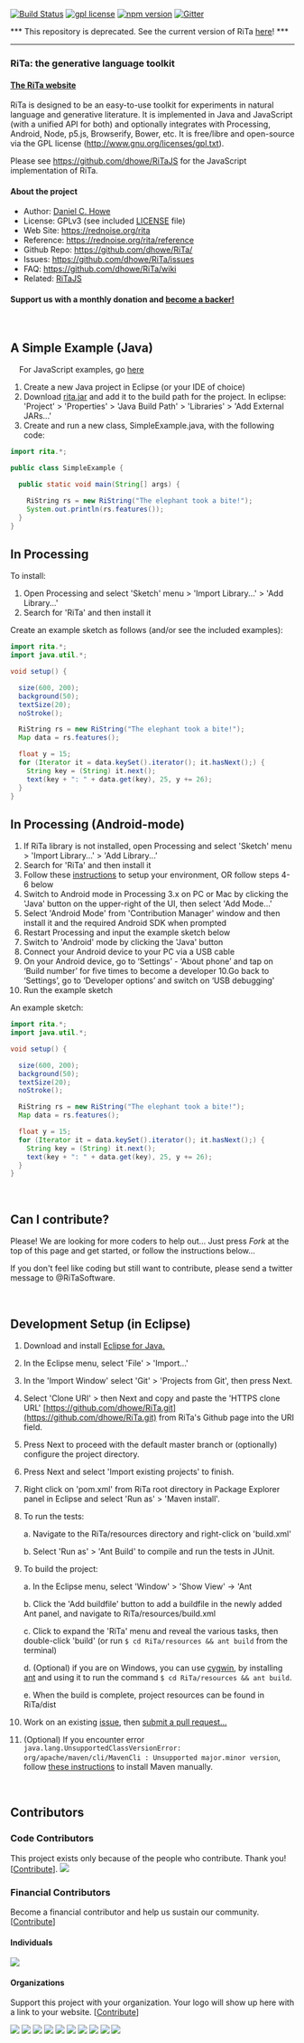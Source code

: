 [![Build Status](https://travis-ci.org/dhowe/RiTa.svg?branch=master)](https://travis-ci.org/dhowe/RiTa) <a href="http://www.gnu.org/licenses/gpl-3.0.en.html"><img src="https://img.shields.io/badge/license-GPL-orange.svg" alt="gpl license"></a> <a href="https://www.npmjs.com/package/rita"><img src="https://img.shields.io/npm/v/rita.svg" alt="npm version"></a> [![Gitter](https://badges.gitter.im/dhowe/rita.svg)](https://gitter.im/dhowe/rita)&nbsp;

*** This repository is deprecated. See the current version of RiTa [here](https://github.com/dhowe/rita)! ***

---------

### RiTa: the generative language toolkit

#### <a href="https://rednoise.org/rita">The RiTa website</a>

RiTa is designed to be an easy-to-use toolkit for experiments in natural language and generative literature. It is implemented in Java and JavaScript (with a unified API for both) and optionally integrates with Processing, Android, Node, p5.js, Browserify, Bower, etc. It is free/libre and open-source via the GPL license (http://www.gnu.org/licenses/gpl.txt).

Please see https://github.com/dhowe/RiTaJS for the JavaScript implementation of RiTa.  

#### About the project

* Author:         [Daniel C. Howe](https://rednoise.org/~dhowe)
* License:			  GPLv3 (see included [LICENSE](https://github.com/dhowe/RiTa/blob/master/LICENSE) file)
* Web Site:       https://rednoise.org/rita
* Reference:      https://rednoise.org/rita/reference
* Github Repo:    https://github.com/dhowe/RiTa/
* Issues:    https://github.com/dhowe/RiTa/issues
* FAQ:    https://github.com/dhowe/RiTa/wiki
* Related:			  [RiTaJS](https://github.com/dhowe/RiTaJS)

#### Support us with a monthly donation and [become a backer!](https://opencollective.com/rita#backer)

<br/>

## A Simple Example (Java)

&nbsp; &nbsp; For JavaScript examples, go [here](https://github.com/dhowe/RiTaJS#a-simple-sketch)

1. Create a new Java project in Eclipse (or your IDE of choice)
2. Download [rita.jar](http://rednoise.org/rita/download/rita.jar) and add it to the build path for the project. In eclipse: 'Project' > 'Properties' > 'Java Build Path' > 'Libraries' > 'Add External JARs...'
3. Create and run a new class, SimpleExample.java, with the following code:
```Java
import rita.*;

public class SimpleExample {

  public static void main(String[] args) {

    RiString rs = new RiString("The elephant took a bite!");
    System.out.println(rs.features());
  }
}
```

## In Processing

To install:

1. Open Processing and select 'Sketch' menu > 'Import Library...' > 'Add Library...'
2. Search for 'RiTa' and then install it

Create an example sketch as follows (and/or see the included examples):
```java
import rita.*;
import java.util.*;

void setup() {

  size(600, 200);
  background(50);
  textSize(20);
  noStroke();

  RiString rs = new RiString("The elephant took a bite!");
  Map data = rs.features();

  float y = 15;
  for (Iterator it = data.keySet().iterator(); it.hasNext();) {
    String key = (String) it.next();
    text(key + ": " + data.get(key), 25, y += 26);
  }
}
```

## In Processing (Android-mode)

1. If RiTa library is not installed, open Processing and select 'Sketch' menu > 'Import Library...' > 'Add Library...'
2. Search for 'RiTa' and then install it
3. Follow these [instructions](https://github.com/processing/processing-android/wiki#android-mode) to setup your environment, OR follow steps 4-6 below
4. Switch to Android mode in Processing 3.x on PC or Mac by clicking the 'Java' button on the upper-right of the UI, then select 'Add Mode...'
5. Select 'Android Mode' from 'Contribution Manager' window and then install it and the required Android SDK when prompted
6. Restart Processing and input the example sketch below
7. Switch to 'Android' mode by clicking the 'Java' button
8. Connect your Android device to your PC via a USB cable
9. On your Android device, go to ‘Settings’ - ‘About phone’ and tap on ‘Build number’ for five times to become a developer
10.Go back to ‘Settings’, go to ‘Developer options’ and switch on ‘USB debugging'
11. Run the example sketch

An example sketch:
```java
import rita.*;
import java.util.*;

void setup() {

  size(600, 200);
  background(50);
  textSize(20);
  noStroke();

  RiString rs = new RiString("The elephant took a bite!");
  Map data = rs.features();

  float y = 15;
  for (Iterator it = data.keySet().iterator(); it.hasNext();) {
    String key = (String) it.next();
    text(key + ": " + data.get(key), 25, y += 26);
  }
}
```

<!--
#### With Maven
--------
##### Setting up Rita for Maven in Eclipse from GitHub
1. Install [Eclipse IDE for Java Developers](https://eclipse.org/downloads/) 4.3 or newer
2. In Eclipse, select File > Import... > Projects from Git > Clone URI > https://github.com/dhowe/RiTa.git (or the address of your fork)
3. Right-click: RiTa project > Configure > Convert to Maven Project
-->

<br/>

## Can I contribute?

Please! We are looking for more coders to help out... Just press *Fork* at the top of this page and get started, or follow the instructions below...

If you don't feel like coding but still want to contribute, please send a twitter message to @RiTaSoftware.

<!--
#### Development Setup (in Eclipse Maven)
--------

1. in Eclipse > Package Explorer, right click on pom.xml from the project
2. select > 'Run As' > '5 Maven Install'
-->


<br/>

## Development Setup (in Eclipse)

1. Download and install [Eclipse for Java.](https://www.eclipse.org/downloads/)

2. In the Eclipse menu, select 'File' > 'Import...'

3. In the 'Import Window' select 'Git' > 'Projects from Git', then press Next.

4. Select 'Clone URI' > then Next and copy and paste the 'HTTPS clone URL'     [https://github.com/dhowe/RiTa.git](https://github.com/dhowe/RiTa.git)  from RiTa's Github page into the URI field.

5. Press Next to proceed with the default master branch or (optionally) configure the project directory.

6. Press Next and select 'Import existing projects' to finish.

7. Right click on 'pom.xml' from RiTa root directory in Package Explorer panel in Eclipse and select 'Run as' > 'Maven install'.

8. To run the tests:

    a. Navigate to the RiTa/resources directory and right-click on 'build.xml'

    b. Select 'Run as' > 'Ant Build' to compile and run the tests in JUnit.

9. To build the project:

    a. In the Eclipse menu, select 'Window' > 'Show View' -> 'Ant

    b. Click the 'Add buildfile' button to add a buildfile in the newly added Ant panel, and navigate to RiTa/resources/build.xml

    c. Click to expand the 'RiTa' menu and reveal the various tasks, then double-click 'build' (or run ```$ cd RiTa/resources && ant build``` from the terminal)

    d. (Optional) if you are on Windows, you can use [cygwin](http://cygwin.com/install.html), by installing [ant](http://dita-ot.sourceforge.net/doc/ot-userguide13/xhtml/installing/windows_installingant.html) and using it to run the command ```$ cd RiTa/resources && ant build```.

    e. When the build is complete, project resources can be found in RiTa/dist

10. Work on an existing [issue](https://github.com/dhowe/RiTa/issues?q=is%3Aopen+is%3Aissue), then [submit a pull request...](https://help.github.com/articles/creating-a-pull-request)

11. (Optional) If you encounter error ```java.lang.UnsupportedClassVersionError: org/apache/maven/cli/MavenCli : Unsupported major.minor version```, follow [these instructions](http://crunchify.com/how-to-install-maven-on-mac-os-x-manually-fix-unsupportedclassversionerror-orgapachemavenclimavencli/) to install Maven manually.

<br>

## Contributors

### Code Contributors

This project exists only because of the people who contribute. Thank you! [[Contribute](CONTRIBUTING.md)].
<a href="https://github.com/dhowe/RiTa/graphs/contributors"><img src="https://opencollective.com/RiTa/contributors.svg?width=890&button=false" /></a>

### Financial Contributors

Become a financial contributor and help us sustain our community. [[Contribute](https://opencollective.com/RiTa/contribute)]

#### Individuals

<a href="https://opencollective.com/RiTa"><img src="https://opencollective.com/RiTa/individuals.svg?width=890"></a>

#### Organizations

Support this project with your organization. Your logo will show up here with a link to your website. [[Contribute](https://opencollective.com/RiTa/contribute)]

<a href="https://opencollective.com/RiTa/organization/0/website"><img src="https://opencollective.com/RiTa/organization/0/avatar.svg"></a>
<a href="https://opencollective.com/RiTa/organization/1/website"><img src="https://opencollective.com/RiTa/organization/1/avatar.svg"></a>
<a href="https://opencollective.com/RiTa/organization/2/website"><img src="https://opencollective.com/RiTa/organization/2/avatar.svg"></a>
<a href="https://opencollective.com/RiTa/organization/3/website"><img src="https://opencollective.com/RiTa/organization/3/avatar.svg"></a>
<a href="https://opencollective.com/RiTa/organization/4/website"><img src="https://opencollective.com/RiTa/organization/4/avatar.svg"></a>
<a href="https://opencollective.com/RiTa/organization/5/website"><img src="https://opencollective.com/RiTa/organization/5/avatar.svg"></a>
<a href="https://opencollective.com/RiTa/organization/6/website"><img src="https://opencollective.com/RiTa/organization/6/avatar.svg"></a>
<a href="https://opencollective.com/RiTa/organization/7/website"><img src="https://opencollective.com/RiTa/organization/7/avatar.svg"></a>
<a href="https://opencollective.com/RiTa/organization/8/website"><img src="https://opencollective.com/RiTa/organization/8/avatar.svg"></a>
<a href="https://opencollective.com/RiTa/organization/9/website"><img src="https://opencollective.com/RiTa/organization/9/avatar.svg"></a>

